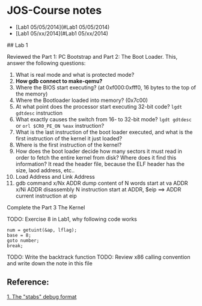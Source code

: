 JOS-Course notes
=========

- [Lab1 05/05/2014](#Lab1 05/05/2014)
- [Lab1 05/xx/2014](#Lab1 05/xx/2014)

<a name="lab1 05/05/2014" />
## Lab 1

Reviewed the Part 1: PC Bootstrap and Part 2: The Boot Loader. This, answer the following questions:

1. What is real mode and what is protected mode?
2. __How gdb connect to make-qemu?__
3. Where the BIOS start executing? (at 0xf000:0xfff0, 16 bytes to the top of the memory) 
4. Where the Bootloader loaded into memory? (0x7c00)
5. At what point does the processor start executing 32-bit code? `lgdt gdtdesc` instruction
6. What exactly causes the switch from 16- to 32-bit mode? `lgdt gdtdesc` or `orl $CR0_PE_ON %eax` instruction?
7. What is the last instruction of the boot loader executed, and what is the first instruction of the kernel it just loaded?
8. Where is the first instruction of the kernel?
9. How does the boot loader decide how many sectors it must read in order to fetch the entire kernel from disk? Where does it find this information? It read the header file, because the ELF header has the size, laod address, etc..
10. Load Address and Link Address
11. gdb command
  x/Nx ADDR dump content of N words start at va ADDR
  x/Ni ADDR disassembly N instruction start at ADDR, $eip ==> ADDR current instruction at eip

<a name="lab1 05/xx/2014" />
Complete the Part 3 The Kernel

TODO: Exercise 8 in Lab1, why following code works

	num = getuint(&ap, lflag);
    base = 8;
    goto number;
    break;

TODO: Write the backtrack function
TODO: Review x86 calling convention and write down the note in this file


Reference:
---

[1. The "stabs" debug format](#http://www.cs.utah.edu/dept/old/texinfo/gdb/stabs.html)
